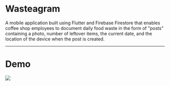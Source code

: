 # Wasteagram

A mobile application built using Flutter and Firebase Firestore that enables coffee shop employees to document daily food waste in the form of "posts" containing a photo, number of leftover 
items, the current date, and the location of the device when the post is created.

-----
# Demo 

![](https://github.com/jinapkim/wasteagram/blob/main/wasteagram%20demo.gif)
